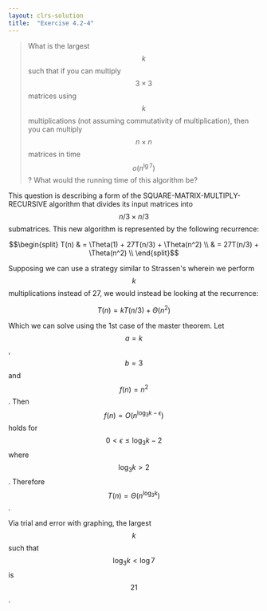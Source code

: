 ```yaml
---
layout: clrs-solution
title:  "Exercise 4.2-4"
---
```

>What is the largest $$k$$ such that if you can multiply $$3 \times 3$$ matrices using $$k$$ multiplications (not assuming commutativity of multiplication), then you can multiply $$n \times n$$ matrices in time $$o(n^{\lg 7})$$? What would the running time of this algorithm be?

This question is describing a form of the SQUARE-MATRIX-MULTIPLY-RECURSIVE algorithm that divides its input matrices into $$n/3 \times n/3$$ submatrices. This new algorithm is represented by the following recurrence:

$$\begin{split}
T(n) & = \Theta(1) + 27T(n/3) + \Theta(n^2) \\
& = 27T(n/3) + \Theta(n^2) \\
\end{split}$$

Supposing we can use a strategy similar to Strassen's wherein we perform $$k$$ multiplications instead of 27, we would instead be looking at the recurrence:

$$T(n) = kT(n/3) + \Theta(n^2)$$

Which we can solve using the 1st case of the master theorem. Let $$a = k$$, $$b = 3$$ and $$f(n) = n^2$$. Then $$f(n) = O(n^{\log_3k-\epsilon})$$ holds for $$0 < \epsilon \leq \log_3k - 2$$ where $$\log_3k > 2$$. Therefore $$T(n) = \Theta(n^{\log_3k})$$. 

Via trial and error with graphing, the largest $$k$$ such that $$\log_3k < \log 7$$ is $$21$$.